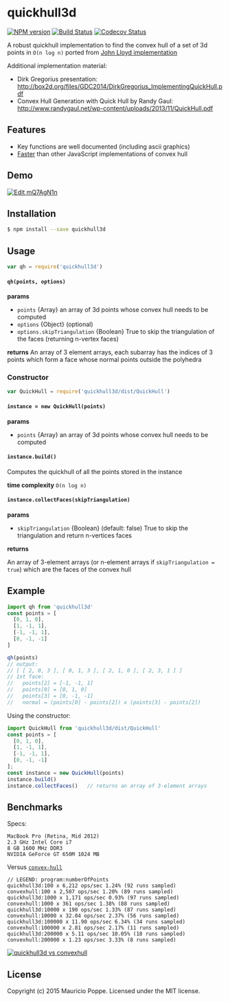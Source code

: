 # quickhull3d

[![NPM version][npm-image]][npm-url]
[![Build Status][travis-image]][travis-url]
[![Codecov Status][codecov-image]][codecov-url]

A robust quickhull implementation to find the convex hull of a set of 3d points in `O(n log n)` ported from [John Lloyd implementation](http://www.cs.ubc.ca/~lloyd/java/quickhull3d.html)

Additional implementation material:

- Dirk Gregorius presentation: http://box2d.org/files/GDC2014/DirkGregorius_ImplementingQuickHull.pdf
- Convex Hull Generation with Quick Hull by Randy Gaul: http://www.randygaul.net/wp-content/uploads/2013/11/QuickHull.pdf

## Features

- Key functions are well documented (including ascii graphics)
- [Faster](https://plot.ly/~maurizzzio/36/quickhull3d-vs-convexhull/) than other JavaScript implementations of convex hull

## Demo

[![Edit mQ7AgN1n](https://codesandbox.io/static/img/play-codesandbox.svg)](https://codesandbox.io/s/mQ7AgN1n)

## Installation

```bash
$ npm install --save quickhull3d
```

## Usage

```javascript
var qh = require('quickhull3d')
```

#### `qh(points, options)`

**params**
* `points` {Array} an array of 3d points whose convex hull needs to be computed
* `options` {Object} (optional)
* `options.skipTriangulation` {Boolean} True to skip the triangulation of the faces
    (returning n-vertex faces)

**returns** An array of 3 element arrays, each subarray has the indices of 3 points which form a face whose normal points outside the polyhedra

### Constructor

```javascript
var QuickHull = require('quickhull3d/dist/QuickHull')
```

#### `instance = new QuickHull(points)`

**params**
* `points` {Array} an array of 3d points whose convex hull needs to be computed

#### `instance.build()`

Computes the quickhull of all the points stored in the instance

**time complexity** `O(n log n)`

#### `instance.collectFaces(skipTriangulation)`

**params**
* `skipTriangulation` {Boolean} (default: false) True to skip the triangulation
    and return n-vertices faces

**returns**

An array of 3-element arrays (or n-element arrays if `skipTriangulation = true`)
which are the faces of the convex hull

## Example

```javascript
import qh from 'quickhull3d'
const points = [
  [0, 1, 0],
  [1, -1, 1],
  [-1, -1, 1],
  [0, -1, -1]
]

qh(points)
// output:
// [ [ 2, 0, 3 ], [ 0, 1, 3 ], [ 2, 1, 0 ], [ 2, 3, 1 ] ]
// 1st face:
//   points[2] = [-1, -1, 1]
//   points[0] = [0, 1, 0]
//   points[3] = [0, -1, -1]
//   normal = (points[0] - points[2]) x (points[3] - points[2])
```

Using the constructor:

```javascript
import QuickHull from 'quickhull3d/dist/QuickHull'
const points = [
  [0, 1, 0],
  [1, -1, 1],
  [-1, -1, 1],
  [0, -1, -1]
];
const instance = new QuickHull(points)
instance.build()
instance.collectFaces()   // returns an array of 3-element arrays
```

## Benchmarks

Specs:

```
MacBook Pro (Retina, Mid 2012)
2.3 GHz Intel Core i7
8 GB 1600 MHz DDR3
NVIDIA GeForce GT 650M 1024 MB
```

Versus [`convex-hull`](https://www.npmjs.com/package/convex-hull)

```
// LEGEND: program:numberOfPoints
quickhull3d:100 x 6,212 ops/sec 1.24% (92 runs sampled)
convexhull:100 x 2,507 ops/sec 1.20% (89 runs sampled)
quickhull3d:1000 x 1,171 ops/sec 0.93% (97 runs sampled)
convexhull:1000 x 361 ops/sec 1.38% (88 runs sampled)
quickhull3d:10000 x 190 ops/sec 1.33% (87 runs sampled)
convexhull:10000 x 32.04 ops/sec 2.37% (56 runs sampled)
quickhull3d:100000 x 11.90 ops/sec 6.34% (34 runs sampled)
convexhull:100000 x 2.81 ops/sec 2.17% (11 runs sampled)
quickhull3d:200000 x 5.11 ops/sec 10.05% (18 runs sampled)
convexhull:200000 x 1.23 ops/sec 3.33% (8 runs sampled)
```

[![quickhull3d vs convexhull](https://cloud.githubusercontent.com/assets/1616682/11645526/97036bea-9d2b-11e5-8549-8ccba137f1b2.png)](https://plot.ly/~maurizzzio/36/quickhull3d-vs-convexhull/)

## License

Copyright (c) 2015 Mauricio Poppe. Licensed under the MIT license.

[npm-url]: https://npmjs.org/package/quickhull3d
[npm-image]: https://img.shields.io/npm/v/quickhull3d.svg?style=flat

[travis-url]: https://travis-ci.org/mauriciopoppe/quickhull3d
[travis-image]: https://img.shields.io/travis/mauriciopoppe/quickhull3d.svg?style=flat

[codecov-url]: https://codecov.io/github/mauriciopoppe/quickhull3d
[codecov-image]: https://img.shields.io/codecov/c/github/mauriciopoppe/quickhull3d.svg?style=flat

[depstat-url]: https://david-dm.org/mauriciopoppe/quickhull3d
[depstat-image]: https://david-dm.org/mauriciopoppe/quickhull3d.svg?style=flat
[download-badge]: http://img.shields.io/npm/dm/quickhull3d.svg?style=flat
